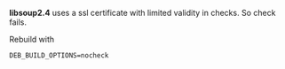
**libsoup2.4** uses a ssl certificate with limited validity in checks. So check fails.

Rebuild with

	DEB_BUILD_OPTIONS=nocheck


